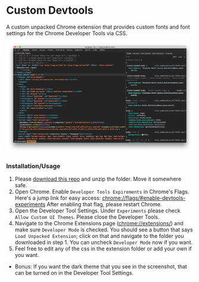 # Custom Devtools

A custom unpacked Chrome extension that provides custom fonts and font settings for the Chrome Developer Tools via CSS.

![screenshot](screenshot.png)

### Installation/Usage

1. Please [download this repo](https://github.com/jalenconner/custom-devtools/archive/master.zip) and unzip the folder. Move it somewhere safe.
1. Open Chrome. Enable `Developer Tools Expirements` in Chrome's Flags. Here's a jump link for easy access: [chrome://flags/#enable-devtools-experiments](chrome://flags/#enable-devtools-experiments) After enabling that flag, please restart Chrome.
1. Open the Developer Tool Settings. Under `Experiments` please check `Allow Custom UI Themes`. Please close the Developer Tools.
1. Navigate to the Chrome Extensions page ([chrome://extensions/](chrome://extensions/)) and make sure `Developer Mode` is checked. You should see a button that says `Load Unpacked Extension`; click on that and navigate to the folder you downloaded in step 1. You can uncheck `Developer Mode` now if you want.
1. Feel free to edit any of the css in the extension folder or add your own if you want.


- Bonus: If you want the dark theme that you see in the screenshot, that can be turned on in the Developer Tool Settings.
